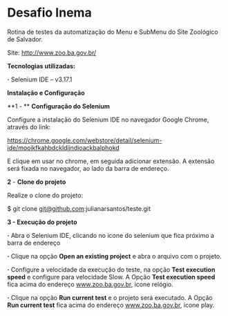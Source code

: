 # Desafio Inema

Rotina de testes da automatização do Menu e SubMenu do Site Zoológico de Salvador.

Site: http://www.zoo.ba.gov.br/

**Tecnologias utilizadas:**

**·**     Selenium IDE – v3.17.1

**Instalação e Configuração**

**1 - ** **Configuração do Selenium**

Configure a instalação do Selenium IDE no navegador Google Chrome, através do link: 

https://chrome.google.com/webstore/detail/selenium-ide/mooikfkahbdckldjjndioackbalphokd

E clique em usar no chrome, em seguida adicionar extensão. A extensão será fixada no navegador, ao lado da barra de endereço.

**2** - **Clone do projeto**

Realize o clone do projeto: 

 $ git clone git@github.com:julianarsantos/teste.git

**3 - Execução do projeto**

**·** Abra o Selenium IDE, clicando no icone do selenium que fica próximo a barra de endereço

**·** Clique na opção **Open an existing project** e abra o arquivo com o projeto.

**·** Configure a velocidade da execução do teste, na opção **Test execution speed** e configure para velocidade Slow. A Opção **Test execution speed** fica acima do endereço www.zoo.ba.gov.br, icone relógio.

**·** Clique na opção **Run current test** e o projeto será executado. A Opção **Run current test** fica acima do endereço www.zoo.ba.gov.br, icone play.

 

